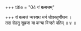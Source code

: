 +++
title = "04 यं बल्बजम्"

+++
यं बल्बजं न्यस्यथ चर्म चोपस्तृणीथन ।  
तदा रोहतु सुप्रजा या कन्या विन्दते पतिम् ॥ ४ ॥